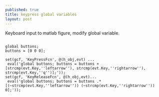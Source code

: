 ```yaml
---
published: true
title: keypress global variables
layout: post
---
```

Keyboard input to matlab figure, modify global variable.

~~~~

global buttons;
buttons = [0 0 0];

set(gcf, 'KeyPressFcn', @(h_obj,evt) ...
 eval('global buttons; buttons = buttons + [strcmp(evt.Key,''leftarrow''), strcmp(evt.Key,''rightarrow''), strcmp(evt.Key,''q'')];'));
set(gcf, 'KeyReleaseFcn', @(h_obj,evt)...
 eval('global buttons; buttons = buttons .* [(~strcmp(evt.Key,''leftarrow'')) (~strcmp(evt.Key,''rightarrow'')) 0];'));
~~~~